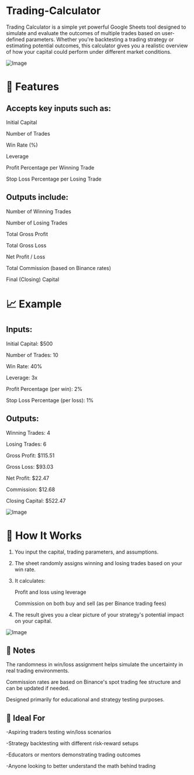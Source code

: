 # Trading-Calculator
Trading Calculator is a simple yet powerful Google Sheets tool designed to simulate and evaluate the outcomes of multiple trades based on user-defined parameters. Whether you're backtesting a trading strategy or estimating potential outcomes, this calculator gives you a realistic overview of how your capital could perform under different market conditions.

![Image](https://github.com/user-attachments/assets/341bcffa-f26e-4543-879b-c8313494b10c)

# 🔧 Features

## Accepts key inputs such as:

Initial Capital

Number of Trades

Win Rate (%)

Leverage

Profit Percentage per Winning Trade

Stop Loss Percentage per Losing Trade

## Outputs include:

Number of Winning Trades

Number of Losing Trades

Total Gross Profit

Total Gross Loss

Net Profit / Loss

Total Commission (based on Binance rates)

Final (Closing) Capital


# 📈 Example

## Inputs:

Initial Capital: $500

Number of Trades: 10

Win Rate: 40%

Leverage: 3x

Profit Percentage (per win): 2%

Stop Loss Percentage (per loss): 1%

## Outputs:

Winning Trades: 4

Losing Trades: 6

Gross Profit: $115.51

Gross Loss: $93.03

Net Profit: $22.47

Commission: $12.68

Closing Capital: $522.47

![Image](https://github.com/user-attachments/assets/a1a1f1bb-eb7a-44d3-85dd-38e56af7877e)

# 🔢 How It Works
1) You input the capital, trading parameters, and assumptions.

2) The sheet randomly assigns winning and losing trades based on your win rate.

3) It calculates:

    Profit and loss using leverage

    Commission on both buy and sell (as per Binance trading fees)

4) The result gives you a clear picture of your strategy's potential impact on your capital.

![Image](https://github.com/user-attachments/assets/c6265da8-8efe-402e-bfe5-5e16d8f094d4)

## 📌 Notes
The randomness in win/loss assignment helps simulate the uncertainty in real trading environments.

Commission rates are based on Binance's spot trading fee structure and can be updated if needed.

Designed primarily for educational and strategy testing purposes.

## 🧮 Ideal For
-Aspiring traders testing win/loss scenarios

-Strategy backtesting with different risk-reward setups

-Educators or mentors demonstrating trading outcomes

-Anyone looking to better understand the math behind trading
